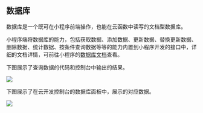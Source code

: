 
## 数据库

数据库是一个既可在小程序前端操作，也能在云函数中读写的文档型数据库。

小程序端将数据库的能力，包括获取数据、添加数据、更新数据、替换更新数据、删除数据、统计数据、按条件查询数据等等的能力内置到小程序开发的接口中，详细的文档详情，可前往小程序的[数据库文档](https://developers.weixin.qq.com/miniprogram/dev/wxcloud/reference-client-api/database/)查看。

下图展示了查询数据的代码和控制台中输出的结果。

![](https://ask.qcloudimg.com/draft/1011618/4i9uquy48a.png)

下图展示了在云开发控制台的数据库面板中，展示的对应数据。

![](https://ask.qcloudimg.com/draft/1011618/b4ijkg98zw.png)
